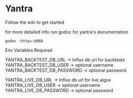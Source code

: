 # Yantra
Follow the wiki to get started

for more detailed info run godoc for yantra's documentation

`godoc -http=:6060`

Env Variables Required

YANTRA_BACKTEST_DB_URL -> Influx db url for backtests
YANTRA_BACKTEST_DB_USER -> optional username
YANTRA_BACKTEST_DB_PASSWORD -> optional password

YANTRA_LIVE_DB_URL -> Influx db url for live algos
YANTRA_LIVE_DB_USER -> optional username
YANTRA_LIVE_DB_PASSWORD -> optional password